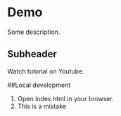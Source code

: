 # Demo

Some description.

## Subheader

Watch tutorial on Youtube.

##Local development
1. Open index.html in your browser.
2. This is a mistake